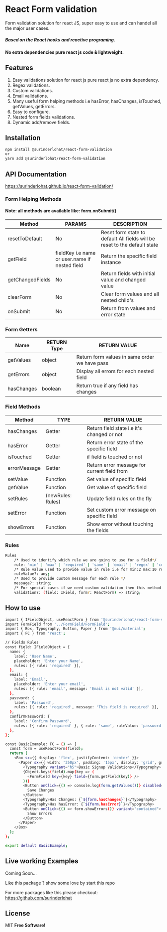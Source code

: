 # React Form validation

Form validation solution for react JS, super easy to use and can handel all the major user cases.
##### Based on the React hooks and reactive programing.
#### No extra dependencies pure react js code & lightweight.

## Features
1. Easy validations solution for react js pure react js no extra dependency.
2. Regex validations.
3. Custom validations.
4. Email validations.
5. Many useful form helping methods i.e hasError, hasChanges, isTouched, getValues, getErrors.
6. Easy to configure.
7. Nested form fields validations.
8. Dynamic add/remove fields.

## Installation
```sh
npm install @surinderlohat/react-form-validation
or
yarn add @surinderlohat/react-form-validation
```
## API Documentation
https://surinderlohat.github.io/react-form-validation/

### Form Helping Methods
#### Note: all methods are available like: form.onSubmit()

| Method | PARAMS| DESCRIPTION |
| ------ | ------ |------ |
| resetToDefault |No | Reset form state to default All fields will be reset to the default state |
| getField | fieldKey i.e name or user.name if nested field | Return the specific field instance |
| getChangedFields | No | Return fields with initial value and changed value |
| clearForm | No | Clear form values and all nested child's |
| onSubmit | No | Return from values and error state |


### Form Getters
| Name | RETURN Type | RETURN VALUE |
| ------ | ------ |------ |
| getValues | object | Return form values in same order we have pass |
| getErrors | object | Display all errors for each nested field |
| hasChanges | boolean | Return true if any field has changes |


### Field Methods
| Method | TYPE | RETURN VALUE | 
| ------ | ------ | ------ |
| hasChanges | Getter | Return field state i.e it's changed or not |
| hasError | Getter | Return error state of the specific field |
| isTouched | Getter | if field is touched or not
| errorMessage| Getter| Return error message for current field from |
| setValue | Function | Set value of specific field |
| getValue | Function | Get value of specific field |
| setRules | (newRules: Rules) | Update field rules on the fly |
| setError | Function | Set custom error message on specific field |
| showErrors | Function | Show error without touching the fields |
### Rules 
``` sh
Rules 
    /* Used to identify which rule we are going to use for a field*/
    rule: 'min' | 'max' | 'required' | 'same' | 'email' | 'regex' | 'custom' | 'between' | 'range';
    /* Rule value used to provide value in rule i.e for min:2 max:10 rule value ruleValue will be ruleValue:2 or 5 
    ruleValue?: any;
    /* Used to provide custom message for each rule */
    message?: string;
    /* For special cases if we need custom validation then this method will help */
    validation?: (field: IField, form?: ReactForm) => string;
```

## How to use
```sh
import { IFieldObject, useReactForm } from '@surinderlohat/react-form-validation';
import FormField from '../FormField/FormField';
import { Box, Typography, Button, Paper } from '@mui/material';
import { FC } from 'react';

// Fields Rules
const field: IFieldObject = {
  name: {
    label: 'User Name',
    placeholder: 'Enter your Name',
    rules: [{ rule: 'required' }],
  },
  email: {
    label: 'Email',
    placeholder: 'Enter your email',
    rules: [{ rule: 'email', message: 'Email is not valid' }],
  },
  password: {
    label: 'Password',
    rules: [{ rule: 'required', message: 'This field is required' }],
  },
  confirmPassword: {
    label: 'Confirm Password',
    rules: [{ rule: 'required' }, { rule: 'same', ruleValue: 'password', message: 'Should be same as Password' }],
  },
};

const BasicExample: FC = () => {
  const form = useReactForm(field);
  return (
    <Box sx={{ display: 'flex', justifyContent: 'center' }}>
      <Paper sx={{ width: '350px', padding: '15px', display: 'grid', gridGap: '15px' }}>
        <Typography variant="h5">Basic Signup Validations</Typography>
        {Object.keys(field).map(key => (
          <FormField key={key} field={form.getField(key)} />
        ))}
        <Button onClick={() => console.log(form.getValues())} disabled={form.hasError} variant="contained">
          Save Changes
        </Button>
        <Typography>Has Changes: {`${form.hasChanges}`}</Typography>
        <Typography>Has hasError: {`${form.hasError}`}</Typography>
        <Button onClick={() => form.showErrors()} variant="contained">
          Show Errors
        </Button>
      </Paper>
    </Box>
  );
};

export default BasicExample;

```

## Live working Examples
Coming Soon...

Like this package ? show some love by start this repo

For more packages like this please checkout: https://github.com/surinderlohat

## License
MIT **Free Software!**
